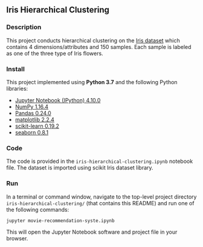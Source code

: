 ## Iris Hierarchical Clustering

### Description

This project conducts hierarchical clustering on the [Iris dataset](https://archive.ics.uci.edu/ml/datasets/iris) which contains 4 dimensions/attributes and 150 samples. Each sample is labeled as one of the three type of Iris flowers.

### Install

This project implemented using **Python 3.7** and the following Python libraries:

- [Jupyter Notebook (IPython) 4.10.0](https://ipython.org/)
- [NumPy 1.16.4](http://www.numpy.org/)
- [Pandas 0.24.0](http://pandas.pydata.org/)
- [matplotlib 2.2.4](http://matplotlib.org/)
- [scikit-learn 0.19.2](http://scikit-learn.org/stable/)
- [seaborn 0.8.1](https://seaborn.pydata.org/)

### Code

The code is provided in the `iris-hierarchical-clustering.ipynb` notebook file. The dataset is imported using scikit Iris dataset library.

### Run

In a terminal or command window, navigate to the top-level project directory `iris-hierarchical-clustering/` (that contains this README) and run one of the following commands:

```bash
jupyter movie-recommendation-syste.ipynb
```

This will open the Jupyter Notebook software and project file in your browser.
